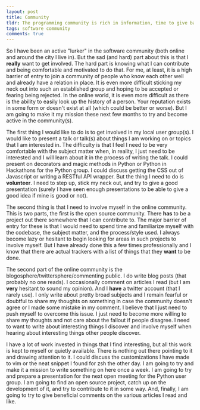 ```yaml
---
layout: post
title: Community
tldr: The programming community is rich in information, time to give back
tags: software community
comments: true
---
```

So I have been an active "lurker" in the software community (both online and around
the city I live in).  But the sad (and hard) part about this is that I **really**
want to get involved.  The hard part is knowing what I can contribute and being
comfortable and motivated to do that.  For me, at least, it is a high barrier of
entry to join a community of people who know each other well and already have a
relation in place.  It is even more difficult sticking my neck out into such an
established group and hoping to be accepted or fearing being rejected.  In the
online world, it is even more difficult as there is the ability to easily look up
the history of a person.  Your reputation exists in some form or doesn't exist at
all (which could be better or worse).  But I am going to make it my mission these
next few months to try and become active in the community(s).

The first thing I would like to do is to get involved in my local user group(s).  I
would like to present a talk or talk(s) about things I am working on or topics that
I am interested in.  The difficulty is that I feel I need to be very comfortable 
with the subject matter when, in reality, I just need to be interested and I will
learn about it in the process of writing the talk.  I could present on decorators
and magic methods in Python or Python in Hackathons for the Python group.  I could
discuss getting the CSS out of Javascript or writing a RESTful API wrapper.  But
the thing I need to do is **volunteer**.  I need to step up, stick my neck out, and
try to give a good presentation (surely I have seen enough presentations to be able
to give a good idea if mine is good or not).

The second thing is that I need to involve myself in the online community.  This is
two parts, the first is the open source community.  There **has** to be a project
out there somewhere that I can contribute to.  The major barrier of entry for these
is that I would need to spend time and familiarize myself with the codebase, the 
subject matter, and the process/style used.  I always become lazy or hesitant to
begin looking for areas in such projects to involve myself.  But I have already done
this a few times professionally and I know that there are actual trackers with a
list of things that they **want** to be done.

The second part of the online community is the blogosphere/twittersphere/commenting
public.  I do write blog posts (that probably no one reads).  I occasionally comment
on articles I read (but I am **very** hesitant to sound my opinion). And I **have**
a twitter account (that I rarely use).  I only write about pretty broad subjects
and I remain fearful or doubtful to share my thoughts on something in case the
community doesn't agree or I made some mistake in my comment.  I believe that I
just need to push myself to overcome this issue.  I just need to become more willing
to share my thoughts and not care about the fallout if people disagree.  I need to
want to write about interesting things I discover and involve myself when hearing
about interesting things other people discover.

I have a lot of work invested in things that I find interesting, but all this work
is kept to myself or quietly available.  There is nothing out there pointing to it
and drawing attention to it.  I could discuss the customizations I have made to vim
or the neat snippet I found for zsh the other day.  I am going to try and make it
a mission to write something on here once a week.  I am going to try and prepare a
presentation for the next open meeting for the Python user group.  I am going to 
find an open source project, catch up on the development of it, and try to 
contribute to it in some way.  And, finally, I am going to try to give beneficial
comments on the various articles I read and like.
